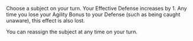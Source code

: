 Choose a subject on your turn. Your Effective Defense increases by 1. Any time you lose your Agility Bonus to your Defense (such as being caught unaware), this effect is also lost. 

You can reassign the subject at any time on your turn. 